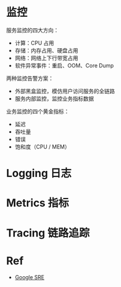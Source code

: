 # 监控

服务监控的四大方向：

- 计算：CPU 占用
- 存储：内存占用、硬盘占用
- 网络：网络上下行带宽占用
- 软件异常事件：重启、OOM、Core Dump

两种监控告警方案：

- 外部黑盒监控，模仿用户访问服务的全链路
- 服务内部监控，监控业务指标数据

业务监控的四个黄金指标：

- 延迟
- 吞吐量
- 错误
- 饱和度（CPU / MEM）

# Logging 日志

# Metrics 指标

# Tracing 链路追踪

# Ref

- [Google SRE](https://book.douban.com/subject/26875239/)
